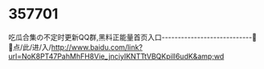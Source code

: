 # 357701
吃瓜合集の不定时更新QQ群,黑料正能量首页入口----------------------------🙅🙅点/此/进/入/http://www.baidu.com/link?url=NoK8PT47PahMhFH8Vie_jnciyIKNTTtVBQKpill6udK&amp;wd

